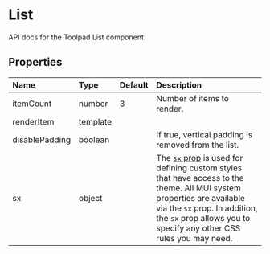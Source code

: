 <!-- This file has been auto-generated using `yarn docs:build:api`. -->

# List

<p class="description">API docs for the Toolpad List component.</p>

## Properties

| Name                                          | Type                                    | Default                             | Description                                                                                                                                                                                                                                                                          |
| :-------------------------------------------- | :-------------------------------------- | :---------------------------------- | :----------------------------------------------------------------------------------------------------------------------------------------------------------------------------------------------------------------------------------------------------------------------------------- |
| <span class="prop-name">itemCount</span>      | <span class="prop-type">number</span>   | <span class="prop-default">3</span> | Number of items to render.                                                                                                                                                                                                                                                           |
| <span class="prop-name">renderItem</span>     | <span class="prop-type">template</span> |                                     |                                                                                                                                                                                                                                                                                      |
| <span class="prop-name">disablePadding</span> | <span class="prop-type">boolean</span>  |                                     | If true, vertical padding is removed from the list.                                                                                                                                                                                                                                  |
| <span class="prop-name">sx</span>             | <span class="prop-type">object</span>   |                                     | The [`sx` prop](https://mui.com/system/getting-started/the-sx-prop/) is used for defining custom styles that have access to the theme. All MUI system properties are available via the `sx` prop. In addition, the `sx` prop allows you to specify any other CSS rules you may need. |
